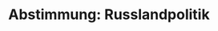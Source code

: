 ---
abstimmung:
  abstimmung: 2
  bundestagssitzung: 121
  datum: 24. Oktober 2019
  legislaturperiode: 19
categories:
- Todo
data:
- title: Abstimmungsergebnis 20191024_2-data.pdf
  url: /res/2021-btw/abstimmungsergebnisse/20191024_2-data.pdf
- title: Abstimmungsergebnis 20191024_2_xls-data.xlsx
  url: /res/2021-btw/abstimmungsergebnisse/20191024_2_xls-data.xlsx
- title: Abstimmungsergebnis 20191024_2_xls-data.csv
  url: /res/2021-btw/abstimmungsergebnisse/csv/20191024_2_xls-data.csv
documents:
- local: /res/2021-btw/drucksachen/07427.pdf
  title: Drucksache 19/07427
  url: https://dip21.bundestag.de/dip21/btd/19/074/1907427.pdf
- local: /res/2021-btw/drucksachen/11185.pdf
  title: Drucksache 19/11185
  url: https://dip21.bundestag.de/dip21/btd/19/111/1911185.pdf
ergebnis:
  AfD:
    enthaltung: 0
    gesamt: 91
    ja: 0
    nein: 75
    nichtabgegeben: 16
    ungueltig: 0
  Bündnis 90/Die Grünen:
    enthaltung: 0
    gesamt: 67
    ja: 59
    nein: 0
    nichtabgegeben: 8
    ungueltig: 0
  Die Linke:
    enthaltung: 0
    gesamt: 69
    ja: 60
    nein: 0
    nichtabgegeben: 9
    ungueltig: 0
  FDP:
    enthaltung: 0
    gesamt: 80
    ja: 68
    nein: 0
    nichtabgegeben: 12
    ungueltig: 0
  cdu/csu:
    enthaltung: 1
    gesamt: 246
    ja: 221
    nein: 0
    nichtabgegeben: 24
    ungueltig: 0
  file: 20191024_2_xls-data.xlsx
  fraktionslos:
    enthaltung: 0
    gesamt: 4
    ja: 1
    nein: 0
    nichtabgegeben: 3
    ungueltig: 0
  spd:
    enthaltung: 0
    gesamt: 151
    ja: 126
    nein: 0
    nichtabgegeben: 25
    ungueltig: 0
layout: abstimmung
links:
- title: Link zu bundestag.de
  url: https://www.bundestag.de/parlament/plenum/abstimmung/abstimmung?id=626
preview: 'Deutscher Bundestag


  121. Sitzung des Deutschen Bundestages

  am Donnerstag, 24. Oktober 2019


  Endgültiges Ergebnis der Namentlichen Abstimmung Nr. 2


  Beschlussempfehlung des Auswärtigen Ausschusses (3. Ausschuss) zu dem Antrag der

  Abgeordneten Dr. Anton Friesen, Dr. Robby Schlund, Armin-Paulus Hampel, weiterer

  Abgeordneter und der Fraktion der AfD

  Für eine neue Russlandpolitik - Kooperation statt Konfrontation

  Drs. 19/7427 und 19/11185'
tags:
- Todo
title: 'Abstimmung: Russlandpolitik'
---